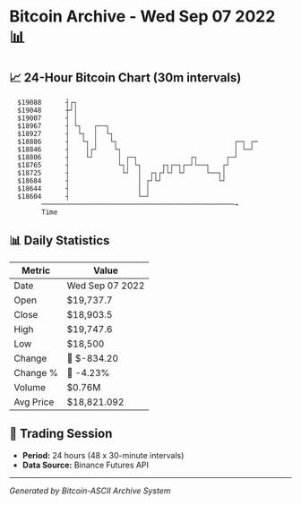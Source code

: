 # Bitcoin Archive - Wed Sep 07 2022 📊

## 📈 24-Hour Bitcoin Chart (30m intervals)

```
  $19088      ┤┌┐                                              
  $19048      ┼┘│                                              
  $19007      ┤ │                                              
  $18967      ┤ └┐   ┌──┐                                      
  $18927      ┤  └┐  │  └┐                                     
  $18886      ┤   └┐ │   └┐                             ┌─┐ ┌─ 
  $18846      ┤    │┌┘    └┐                            │ └─┘  
  $18806      ┤    └┘      │ ┌─┐             ┌┐       ┌─┘      
  $18765      ┤            └┐│ └┐     ┌┐┌─┐┌─┘└──┐   ┌┘        
  $18725      ┤             └┘  │  ┌┐┌┘└┘ └┘     └──┐│         
  $18684      ┤                 │ ┌┘└┘              └┘         
  $18644      ┤                 │ │                            
  $18604      ┤                 └─┘                            
        ────────────────────────────────────────────────→
        Time
```

## 📊 Daily Statistics

| Metric | Value |
|--------|-------|
| Date | Wed Sep 07 2022 |
| Open | $19,737.7 |
| Close | $18,903.5 |
| High | $19,747.6 |
| Low | $18,500 |
| Change | 🔴 $-834.20 |
| Change % | 🔴 -4.23% |
| Volume | $0.76M |
| Avg Price | $18,821.092 |

## 📅 Trading Session

- **Period:** 24 hours (48 x 30-minute intervals)
- **Data Source:** Binance Futures API

---
*Generated by Bitcoin-ASCII Archive System*
